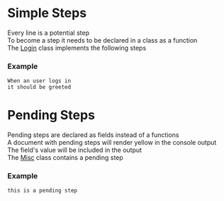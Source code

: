 # Simple Steps

Every line is a potential step  
To become a step it needs to be declared in a class as a function  
The [Login](https://github.com/limadelic/contextual/blob/master/docs/src/login.coffee) class implements the following steps

### Example
```
When an user logs in  
it should be greeted  
```
# Pending Steps

Pending steps are declared as fields instead of a functions  
A document with pending steps will render yellow in the console output  
The field's value will be included in the output  
The [Misc](https://github.com/limadelic/contextual/blob/master/docs/src/misc.coffee) class contains a pending step  

### Example
```
this is a pending step  
```

